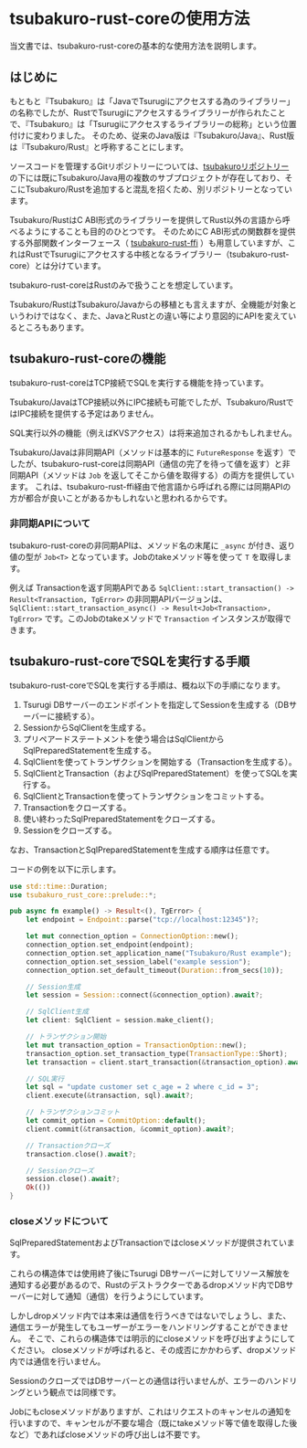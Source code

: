 # tsubakuro-rust-coreの使用方法

当文書では、tsubakuro-rust-coreの基本的な使用方法を説明します。

## はじめに

もともと『Tsubakuro』は「JavaでTsurugiにアクセスする為のライブラリー」の名称でしたが、RustでTsurugiにアクセスするライブラリーが作られたことで、『Tsubakuro』は「Tsurugiにアクセスするライブラリーの総称」という位置付けに変わりました。
そのため、従来のJava版は『Tsubakuro/Java』、Rust版は『Tsubakuro/Rust』と呼称することにします。

ソースコードを管理するGitリポジトリーについては、[tsubakuroリポジトリー](https://github.com/project-tsurugi/tsubakuro) の下には既にTsubakuro/Java用の複数のサブプロジェクトが存在しており、そこにTsubakuro/Rustを追加すると混乱を招くため、別リポジトリーとなっています。

Tsubakuro/RustはC ABI形式のライブラリーを提供してRust以外の言語から呼べるようにすることも目的のひとつです。
そのためにC ABI形式の関数群を提供する外部関数インターフェース（ [tsubakuro-rust-ffi](../../tsubakuro-rust-ffi) ）も用意していますが、これはRustでTsurugiにアクセスする中核となるライブラリー（tsubakuro-rust-core）とは分けています。

tsubakuro-rust-coreはRustのみで扱うことを想定しています。

Tsubakuro/RustはTsubakuro/Javaからの移植とも言えますが、全機能が対象というわけではなく、また、JavaとRustとの違い等により意図的にAPIを変えているところもあります。



## tsubakuro-rust-coreの機能

tsubakuro-rust-coreはTCP接続でSQLを実行する機能を持っています。

Tsubakuro/JavaはTCP接続以外にIPC接続も可能でしたが、Tsubakuro/RustではIPC接続を提供する予定はありません。

SQL実行以外の機能（例えばKVSアクセス）は将来追加されるかもしれません。

Tsubakuro/Javaは非同期API（メソッドは基本的に `FutureResponse` を返す）でしたが、tsubakuro-rust-coreは同期API（通信の完了を待って値を返す）と非同期API（メソッドは `Job` を返してそこから値を取得する）の両方を提供しています。
これは、tsubakuro-rust-ffi経由で他言語から呼ばれる際には同期APIの方が都合が良いことがあるかもしれないと思われるからです。

### 非同期APIについて

tsubakuro-rust-coreの非同期APIは、メソッド名の末尾に `_async` が付き、返り値の型が `Job<T>` となっています。Jobのtakeメソッド等を使って `T` を取得します。

例えば Transactionを返す同期APIである `SqlClient::start_transaction() -> Result<Transaction, TgError>` の非同期APIバージョンは、`SqlClient::start_transaction_async() -> Result<Job<Transaction>, TgError>` です。このJobのtakeメソッドで `Transaction` インスタンスが取得できます。



## tsubakuro-rust-coreでSQLを実行する手順

tsubakuro-rust-coreでSQLを実行する手順は、概ね以下の手順になります。

1. Tsurugi DBサーバーのエンドポイントを指定してSessionを生成する（DBサーバーに接続する）。
2. SessionからSqlClientを生成する。
3. プリペアードステートメントを使う場合はSqlClientからSqlPreparedStatementを生成する。
4. SqlClientを使ってトランザクションを開始する（Transactionを生成する）。
5. SqlClientとTransaction（およびSqlPreparedStatement）を使ってSQLを実行する。
6. SqlClientとTransactionを使ってトランザクションをコミットする。
7. Transactionをクローズする。
8. 使い終わったSqlPreparedStatementをクローズする。
9. Sessionをクローズする。

なお、TransactionとSqlPreparedStatementを生成する順序は任意です。

コードの例を以下に示します。

```rust
use std::time::Duration;
use tsubakuro_rust_core::prelude::*;

pub async fn example() -> Result<(), TgError> {
    let endpoint = Endpoint::parse("tcp://localhost:12345")?;

    let mut connection_option = ConnectionOption::new();
    connection_option.set_endpoint(endpoint);
    connection_option.set_application_name("Tsubakuro/Rust example");
    connection_option.set_session_label("example session");
    connection_option.set_default_timeout(Duration::from_secs(10));

    // Session生成
    let session = Session::connect(&connection_option).await?;

    // SqlClient生成
    let client: SqlClient = session.make_client();

    // トランザクション開始
    let mut transaction_option = TransactionOption::new();
    transaction_option.set_transaction_type(TransactionType::Short);
    let transaction = client.start_transaction(&transaction_option).await?;

    // SQL実行
    let sql = "update customer set c_age = 2 where c_id = 3";
    client.execute(&transaction, sql).await?;

    // トランザクションコミット
    let commit_option = CommitOption::default();
    client.commit(&transaction, &commit_option).await?;

    // Transactionクローズ
    transaction.close().await?;

    // Sessionクローズ
    session.close().await?;
    Ok(())
}
```

### closeメソッドについて

SqlPreparedStatementおよびTransactionではcloseメソッドが提供されています。

これらの構造体では使用終了後にTsurugi DBサーバーに対してリソース解放を通知する必要があるので、Rustのデストラクターであるdropメソッド内でDBサーバーに対して通知（通信）を行うようにしています。

しかしdropメソッド内では本来は通信を行うべきではないでしょうし、また、通信エラーが発生してもユーザーがエラーをハンドリングすることができません。 
そこで、これらの構造体では明示的にcloseメソッドを呼び出すようにしてください。 
closeメソッドが呼ばれると、その成否にかかわらず、dropメソッド内では通信を行いません。

SessionのクローズではDBサーバーとの通信は行いませんが、エラーのハンドリングという観点では同様です。

Jobにもcloseメソッドがありますが、これはリクエストのキャンセルの通知を行いますので、キャンセルが不要な場合（既にtakeメソッド等で値を取得した後など）であればcloseメソッドの呼び出しは不要です。

